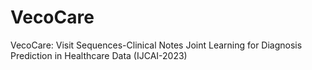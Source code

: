 # VecoCare
VecoCare: Visit Sequences-Clinical Notes Joint Learning for Diagnosis Prediction in Healthcare Data (IJCAI-2023)
